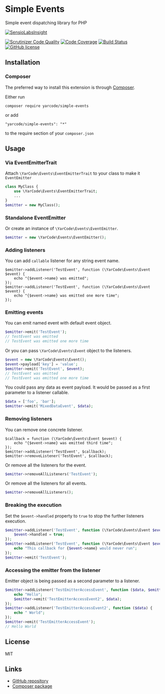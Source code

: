 # Simple Events
Simple event dispatching library for PHP

[![SensioLabsInsight](https://insight.sensiolabs.com/projects/67392651-70e1-43c7-b815-6cded0d98e32/big.png)](https://insight.sensiolabs.com/projects/67392651-70e1-43c7-b815-6cded0d98e32)

[![Scrutinizer Code Quality](https://scrutinizer-ci.com/g/yarcode/simple-events/badges/quality-score.png?b=master)](https://scrutinizer-ci.com/g/yarcode/simple-events/?branch=master)
[![Code Coverage](https://scrutinizer-ci.com/g/yarcode/simple-events/badges/coverage.png?b=master)](https://scrutinizer-ci.com/g/yarcode/simple-events/?branch=master)
[![Build Status](https://scrutinizer-ci.com/g/yarcode/simple-events/badges/build.png?b=master)](https://scrutinizer-ci.com/g/yarcode/simple-events/build-status/master)
[![GitHub license](https://img.shields.io/github/license/yarcode/simple-events.svg)](https://github.com/yarcode/simple-events/blob/master/LICENSE)

## Installation

### Composer

The preferred way to install this extension is through [Composer](http://getcomposer.org/).

Either run

```
composer require yarcode/simple-events
```

or add

```
"yarcode/simple-events": "*"
```

to the require section of your `composer.json`

## Usage

### Via EventEmitterTrait

Attach `\YarCode\Events\EventEmitterTrait` to your class to make it `EventEmitter`

```php
class MyClass {
    use \YarCode\Events\EventEmitterTrait;
    ...
}
$emitter = new MyClass();
```

### Standalone EventEmitter

Or create an instance of `\YarCode\Events\EventEmitter`.

```php
$emitter = new \YarCode\Events\EventEmitter();
```

### Adding listeners
You can add `callable` listener for any string event name.
```
$emitter->addListener('TestEvent', function (\YarCode\Events\Event $event) {
    echo "{$event->name} was emitted";
});
$emitter->addListener('TestEvent', function (\YarCode\Events\Event $event) {
    echo "{$event->name} was emitted one more time";
});
```

### Emitting events
You can emit named event with default event object.
```php
$emitter->emit('TestEvent');
// TestEvent was emitted
// TestEvent was emitted one more time
```
Or you can pass `\YarCode\Events\Event` object to the listeners.
```php
$event = new \YarCode\Events\Event();
$event->payload['key'] = 'value';
$emitter->emit('TestEvent', $event);
// TestEvent was emitted
// TestEvent was emitted one more time
```
You could pass any data as event payload. 
It would be passed as a first parameter to a listener callable.

```php
$data = ['foo', 'bar'];
$emitter->emit('MixedDataEvent', $data);
```

### Removing listeners
You can remove one concrete listener.
```
$callback = function (\YarCode\Events\Event $event) {
    echo "{$event->name} was emitted third time";
});
$emitter->addListener('TestEvent', $callback);
$emitter->removeListener('TestEvent', $callback);
```
Or remove all the listeners for the event.
```php
$emitter->removeAllListeners('TestEvent');
```
Or remove all the listeners for all events.
```php
$emitter->removeAllListeners();
```

### Breaking the execution

Set the `$event->handled` property to `true` to stop the further listeners execution.

```php
$emitter->addListener('TestEvent', function (\YarCode\Events\Event $event) {
    $event->handled = true;
});
$emitter->addListener('TestEvent', function (\YarCode\Events\Event $event) {
    echo "This callback for {$event->name} would never run";
});
$emitter->emit('TestEvent');
```

### Accessing the emitter from the listener

Emitter object is being passed as a second parameter to a listener.

```php
$emitter->addListener('TestEmitterAccessEvent', function ($data, $emitter) {
    echo "Hello"; 
    $emitter->emit('TestEmitterAccessEvent2', $data);
});
$emitter->addListener('TestEmitterAccessEvent2', function ($data) {
    echo " World";
});
$emitter->emit('TestEmitterAccessEvent');
// Hello World
```
## License

MIT

## Links ##

* [GitHub repository](https://github.com/yarcode/simple-events)
* [Composer package](https://packagist.org/packages/yarcode/simple-events)
